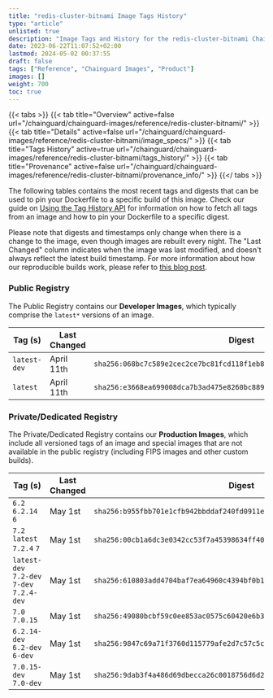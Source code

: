 ```yaml
---
title: "redis-cluster-bitnami Image Tags History"
type: "article"
unlisted: true
description: "Image Tags and History for the redis-cluster-bitnami Chainguard Image"
date: 2023-06-22T11:07:52+02:00
lastmod: 2024-05-02 00:37:55
draft: false
tags: ["Reference", "Chainguard Images", "Product"]
images: []
weight: 700
toc: true
---
```


{{< tabs >}}
{{< tab title="Overview" active=false url="/chainguard/chainguard-images/reference/redis-cluster-bitnami/" >}}
{{< tab title="Details" active=false url="/chainguard/chainguard-images/reference/redis-cluster-bitnami/image_specs/" >}}
{{< tab title="Tags History" active=true url="/chainguard/chainguard-images/reference/redis-cluster-bitnami/tags_history/" >}}
{{< tab title="Provenance" active=false url="/chainguard/chainguard-images/reference/redis-cluster-bitnami/provenance_info/" >}}
{{</ tabs >}}

The following tables contains the most recent tags and digests that can be used to pin your Dockerfile to a specific build of this image. Check our guide on [Using the Tag History API](/chainguard/chainguard-images/using-the-tag-history-api/) for information on how to fetch all tags from an image and how to pin your Dockerfile to a specific digest.

Please note that digests and timestamps only change when there is a change to the image, even though images are rebuilt every night. The "Last Changed" column indicates when the image was last modified, and doesn't always reflect the latest build timestamp. For more information about how our reproducible builds work, please refer to [this blog post](https://www.chainguard.dev/unchained/reproducing-chainguards-reproducible-image-builds).

### Public Registry
The Public Registry contains our **Developer Images**, which typically comprise the `latest*` versions of an image.

| Tag (s)       | Last Changed | Digest                                                                    |
|---------------|--------------|---------------------------------------------------------------------------|
|  `latest-dev` | April 11th   | `sha256:068bc7c589e2cec2ce7bc81fcd118f1eb8e597cff5eb51b850d4d4f2921fa172` |
|  `latest`     | April 11th   | `sha256:e3668ea699008dca7b3ad475e8260bc88996a197903b71bf38d497351f90515b` |


### Private/Dedicated Registry
The Private/Dedicated Registry contains our **Production Images**, which include all versioned tags of an image and special images that are not available in the public registry (including FIPS images and other custom builds).

| Tag (s)                                     | Last Changed | Digest                                                                    |
|---------------------------------------------|--------------|---------------------------------------------------------------------------|
|  `6.2` `6.2.14` `6`                         | May 1st      | `sha256:b955fbb701e1cfb942bbddaf240fd0911e22d3cccf7f6566243c7d691a6b61df` |
|  `7.2` `latest` `7.2.4` `7`                 | May 1st      | `sha256:00cb1a6dc3e0342cc53f7a45398634ff40b7c0ee1d860bd21fc6d9007c1f4157` |
|  `latest-dev` `7.2-dev` `7-dev` `7.2.4-dev` | May 1st      | `sha256:610803add4704baf7ea64960c4394bf0b19eade2226a61df270c08e14fd397cb` |
|  `7.0` `7.0.15`                             | May 1st      | `sha256:49080bcbf59c0ee853ac0575c60420e6b3dd87d7b6c024fe6d4ef8726b98a48d` |
|  `6.2.14-dev` `6.2-dev` `6-dev`             | May 1st      | `sha256:9847c69a71f3760d115779afe2d7c57c5c28ae21f19f2cc9a3d941d18a4eb7e6` |
|  `7.0.15-dev` `7.0-dev`                     | May 1st      | `sha256:9dab3f4a486d69dbecca26c0018756d6d2bc9c7665e04ea5bb1e81ab035611e0` |

